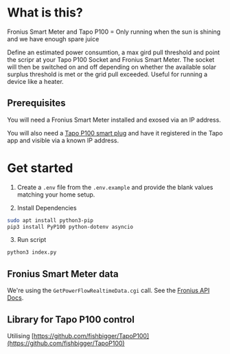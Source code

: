 # What is this?

Fronius Smart Meter and Tapo P100 = Only running when the sun is shining and we have enough spare juice

Define an estimated power consumtion, a max gird pull threshold and point the scripr at your Tapo P100 Socket and Fronius Smart Meter.
The socket will then be switched on and off depending on whether the available solar surplus threshold is met or the grid pull exceeded.
Useful for running a device like a heater.
 
## Prerequisites

You will need a Fronius Smart Meter installed and exosed via an IP address.

You will also need a [Tapo P100 smart plug](https://www.tp-link.com/au/home-networking/smart-plug/tapo-p100/) and have it registered in the Tapo app and visible via a known IP address.

# Get started

1. Create a `.env` file from the `.env.example` and provide the blank values matching your home setup.

2. Install Dependencies

```bash
sudo apt install python3-pip
pip3 install PyP100 python-dotenv asyncio
```
3. Run script

```bash
python3 index.py
```

## Fronius Smart Meter data

We're using the `GetPowerFlowRealtimeData.cgi` call.
See the [Fronius API Docs](https://www.fronius.com/~/downloads/Solar%20Energy/Operating%20Instructions/42,0410,2012.pdf).


## Library for Tapo P100 control

Utilising [https://github.com/fishbigger/TapoP100](https://github.com/fishbigger/TapoP100)

